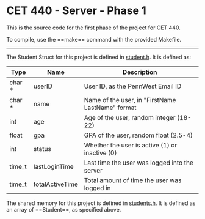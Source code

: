 # CET 440 - Server - Phase 1

This is the source code for the first phase of the project for CET 440.

To compile, use the ==make== command with the provided Makefile.

---

The Student Struct for this project is defined in [student.h](src/student.h).
It is defined as:

| Type          | Name              | Description                                           |
| ------------  | ------------      | --------------------------------------------------    |
| char *        | userID            | User ID, as the PennWest Email ID                     |
| char *        | name              | Name of the user, in "FirstName LastName" format      |
| int           | age               | Age of the user, random integer (18-22)               |
| float         | gpa               | GPA of the user, random float (2.5-4)                 |
| int           | status            | Whether the user is active (1) or inactive (0)        |
| time_t        | lastLoginTime     | Last time the user was logged into the server         |
| time_t        | totalActiveTime   | Total amount of time the user was logged in           |

The shared memory for this project is defined in [students.h](src/students.h).
It is defined as an array of ==Student==, as specified above.